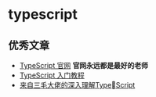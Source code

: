 # typescript

## 优秀文章

- [TypeScript 官网](https://www.tslang.cn/) **官网永远都是最好的老师**
- [TypeScript 入门教程](https://ts.xcatliu.com/)
- [来自三毛大佬的深入理解TypeScript](https://jkchao.github.io/typescript-book-chinese/)